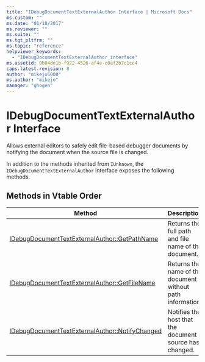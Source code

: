 ```yaml
---
title: "IDebugDocumentTextExternalAuthor Interface | Microsoft Docs"
ms.custom: ""
ms.date: "01/18/2017"
ms.reviewer: ""
ms.suite: ""
ms.tgt_pltfrm: ""
ms.topic: "reference"
helpviewer_keywords: 
  - "IDebugDocumentTextExternalAuthor interface"
ms.assetid: 0b04de1b-f922-4526-af4e-c0af2b7c1ce4
caps.latest.revision: 8
author: "mikejo5000"
ms.author: "mikejo"
manager: "ghogen"
---
```

# IDebugDocumentTextExternalAuthor Interface
Allows external editors to safely edit file-based debugger documents by notifying the document when the source file is changed.  
  
 In addition to the methods inherited from `IUnknown`, the `IDebugDocumentTextExternalAuthor` interface exposes the following methods.  
  
## Methods in Vtable Order  
  
|Method|Description|  
|------------|-----------------|  
|[IDebugDocumentTextExternalAuthor::GetPathName](../../winscript/reference/idebugdocumenttextexternalauthor-getpathname.md)|Returns the full path and file name of the document.|  
|[IDebugDocumentTextExternalAuthor::GetFileName](../../winscript/reference/idebugdocumenttextexternalauthor-getfilename.md)|Returns the name of the document without path information.|  
|[IDebugDocumentTextExternalAuthor::NotifyChanged](../../winscript/reference/idebugdocumenttextexternalauthor-notifychanged.md)|Notifies the host that the document source has changed.|